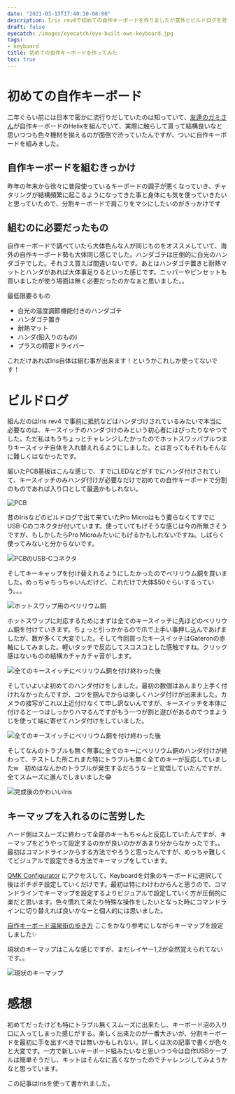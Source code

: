 ```yaml
---
date: "2021-03-13T17:40:10-08:00"
description: Iris rev4で初めての自作キーボードを作りましたが意外とビルドログを見かけなかったので、残しておきます。
draft: false
eyecatch: /images/eyecatch/eye-built-own-keyboard.jpg
tags:
- keyboard
title: 初めての自作キーボードを作ってみた
toc: true
---
```


# 初めての自作キーボード
二年ぐらい前には日本で密かに流行りだしていたのは知っていて、[友達のガミさん](https://iwgt.dev/)が自作キーボードのHelixを組んでいて、実際に触らして貰って結構良いなと思いつつも色々機材を揃えるのが面倒で渋っていたんですが、ついに自作キーボードを組みました。

## 自作キーボードを組むきっかけ
昨年の年末から徐々に普段使っているキーボードの調子が悪くなっていき、チャタリングが結構頻繁に起こるようになってきた事と身体にも気を使っていきたいと思っていたので、分割キーボードで肩こりをマシにしたいのがきっかけです

## 組むのに必要だったもの
自作キーボードで調べていたら大体色んな人が同じものをオススメしていて、海外の自作キーボード勢も大体同じ感じでした。ハンダゴテは圧倒的に白光のハンダゴテでした。それさえ買えば間違いないです。あとはハンダゴテ置きと耐熱マットとハンダがあれば大体事足りるといった感じです。ニッパーやピンセットも買いましたが使う場面は無く必要だったのかなぁと思いました。。

最低限要るもの
- 白光の温度調節機能付きのハンダゴテ
- ハンダゴテ置き
- 耐熱マット
- ハンダ(鉛入りのもの)
- プラスの精密ドライバー

これだけあればIris自体は組む事が出来ます！というかこれしか使ってないです！

# ビルドログ
組んだのはIris rev4 で事前に抵抗などはハンダづけされているみたいで本当に必要なのは、キースイッチのハンダづけのみという初心者にはぴったりなやつでした。ただ私はもうちょっとチャレンジしたかったのでホットスワッパブルつまりキースイッチ自体を入れ替えれるようにしました。とは言ってもそれもそんなに難しくはなかったです。

届いたPCB基板はこんな感じで、すでにLEDなどがすでにハンダ付けされていて、キースイッチのみハンダ付けが必要なだけで初めての自作キーボードで分割のものであれば入り口として最適かもしれない。


![PCB](/images/2021/iris4-build-1.jpg)

昔のIrisなどのビルドログで出て来ていたPro Microはもう要らなくてすでにUSB-Cのコネクタが付いています。使っていてもげそうな感じは今の所無さそうですが、もしかしたらPro Microみたいにもげるかもしれないですね。しばらく使ってみないと分からないです。


![PCBのUSB-Cコネクタ](/images/2021/iris4-build-2.jpg)

そしてキーキャップを付け替えれるようにしたかったのでベリリウム銅を買いました。めっちゃちっちゃいんだけど、これだけで大体$50ぐらいするっていう。。。


![ホットスワップ用のベリリウム銅](/images/2021/iris4-build-3.jpg)

ホットスワップに対応するためにまずは全てのキースイッチに先ほどのベリリウム銅を付けていきます。ちょっと引っかかるので爪で上手い事押し込んであげましたが、数が多くて大変でした。そして今回買ったキースイッチはGateronの赤軸にしてみました。軽いタッチで反応してスコスコとした感触ですね。クリック感はないものの結構カチャカチャ音がします。

![全てのキースイッチにベリリウム銅を付け終わった後](/images/2021/iris4-build-4.jpg)

そしていよいよ初めてのハンダ付けをしました。最初の数個はあんまり上手く付けれなかったんですが、コツを掴んでからは楽しくハンダ付けが出来ました。カメラの接写がこれ以上近付けなくて申し訳ないんですが、キースイッチを本体に付けると一つはしっかりハマるんですがもう一つが割と遊びがあるのでつまようじを使って端に寄せてハンダ付けをしていました。


![全てのキースイッチにベリリウム銅を付け終わった後](/images/2021/iris4-build-5.jpg)

そしてなんのトラブルも無く無事に全てのキーにベリリウム銅のハンダ付けが終わって、テストした所これまた特にトラブルも無く全てのキーが反応していましたw　初めはなんかのトラブルが発生するだろうなーと覚悟していたんですが、全てスムーズに進んでしまいました😂


![完成後のかわいいIris](/images/2021/iris4-build-6.jpg)

## キーマップを入れるのに苦労した
ハード側はスムーズに終わって全部のキーもちゃんと反応していたんですが、キーマップをどうやって設定するのかが良いのかがあまり分からなかったです。。最初はコマンドラインからする方法でやろうと思ったんですが、めっちゃ難しくてビジュアルで設定できる方法でキーマップをしています。

[QMK Configurator](https://config.qmk.fm/#/keebio/iris/rev4/LAYOUT) にアクセスして、Keyboardを対象のキーボードに選択して後はポチポチ設定していくだけです。最初は特にわけわからんと思うので、コマンドラインでキーマップを設定するよりビジュアルで設定していく方が圧倒的に楽だと思います。色々慣れて来たり特殊な操作をしたいとなった時にコマンドラインに切り替えれば良いかなーと個人的には思いました。

[自作キーボード温泉街の歩き方](https://salicylic-acid3.hatenablog.com/entry/qmk-configurator) ここをかなり参考にしながらキーマップを設定しました✨

現状のキーマップはこんな感じですが、まだレイヤー1,2が全然覚えられてないです。。


![現状のキーマップ](/images/2021/iris4-build-7.png)

# 感想
初めてだったけども特にトラブル無くスムーズに出来たし、キーボード沼の入り口に入ってしまった感じがする。楽しく出来たのが一番大きいが、分割キーボードを最初に手を出すべきでは無いかもしれない。詳しくは次の記事で書くが色々と大変です。一方で新しいキーボード組みたいなと思いつつ今は自作USBケーブルは簡単そうだし、キットはそんなに高くなかったのでチャレンジしてみようかなと思っています。

この記事はIrisを使って書かれました。